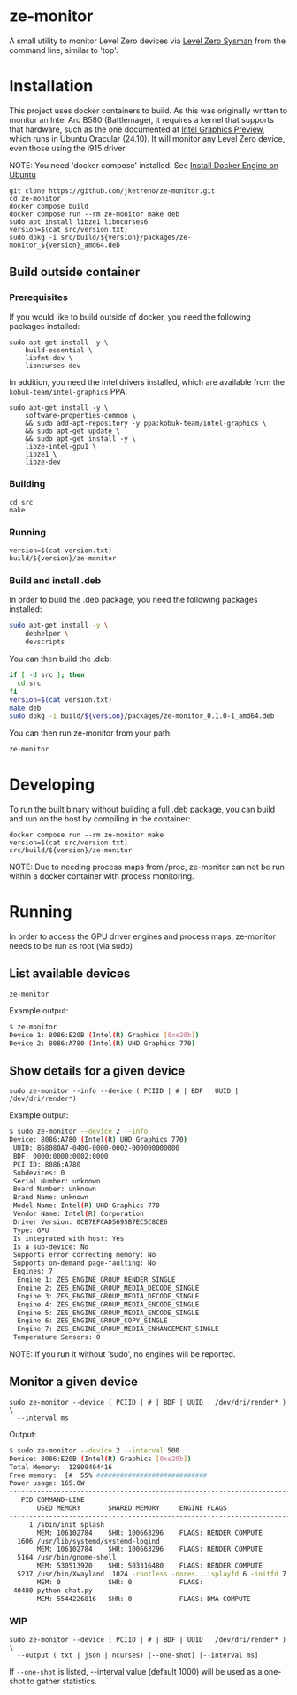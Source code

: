 # ze-monitor

A small utility to monitor Level Zero devices via 
[Level Zero Sysman](https://oneapi-src.github.io/level-zero-spec/level-zero/latest/sysman/PROG.html#sysman-programming-guide) 
from the command line, similar to 'top'.

# Installation

This project uses docker containers to build. As this was originally
written to monitor an Intel Arc B580 (Battlemage), it requires a
kernel that supports that hardware, such as the one documented
at [Intel Graphics Preview](https://github.com/canonical/intel-graphics-preview), which runs in Ubuntu Oracular (24.10). It will
monitor any Level Zero device, even those using the i915 driver.

NOTE: You need 'docker compose' installed. See [Install Docker Engine on Ubuntu](https://docs.docker.com/engine/install/ubuntu/)

```
git clone https://github.com/jketreno/ze-monitor.git
cd ze-monitor
docker compose build
docker compose run --rm ze-monitor make deb
sudo apt install libze1 libncurses6
version=$(cat src/version.txt)
sudo dpkg -i src/build/${version}/packages/ze-monitor_${version}_amd64.deb
```

## Build outside container

### Prerequisites

If you would like to build outside of docker, you need the following packages
installed:

```
sudo apt-get install -y \
    build-essential \
    libfmt-dev \
    libncurses-dev
```

In addition, you need the Intel drivers installed, which are available from the
`kobuk-team/intel-graphics` PPA:

```
sudo apt-get install -y \
    software-properties-common \
    && sudo add-apt-repository -y ppa:kobuk-team/intel-graphics \
    && sudo apt-get update \
    && sudo apt-get install -y \
    libze-intel-gpu1 \
    libze1 \
    libze-dev
```
### Building

```
cd src
make
```

### Running

```
version=$(cat version.txt)
build/${version}/ze-monitor
```

### Build and install .deb

In order to build the .deb package, you need the following
packages installed:

```bash
sudo apt-get install -y \
    debhelper \
    devscripts
```

You can then build the .deb:

```bash
if [ -d src ]; then
  cd src
fi
version=$(cat version.txt)
make deb
sudo dpkg -i build/${version}/packages/ze-monitor_0.1.0-1_amd64.deb
```

You can then run ze-monitor from your path:

```bash
ze-monitor
```

# Developing

To run the built binary without building a full .deb package, you can
build and run on the host by compiling in the container:

```
docker compose run --rm ze-monitor make
version=$(cat src/version.txt)
src/build/${version}/ze-monitor
```

NOTE: Due to needing process maps from /proc, ze-monitor can not be run
within a docker container with process monitoring.

# Running

In order to access the GPU driver engines and process maps, ze-monitor needs
to be run as root (via sudo)

## List available devices

```
ze-monitor
```

Example output:

```bash
$ ze-monitor 
Device 1: 8086:E20B (Intel(R) Graphics [0xe20b])
Device 2: 8086:A780 (Intel(R) UHD Graphics 770)
```

## Show details for a given device

```
sudo ze-monitor --info --device ( PCIID | # | BDF | UUID | /dev/dri/render*)
```

Example output:

```bash
$ sudo ze-monitor --device 2 --info
Device: 8086:A780 (Intel(R) UHD Graphics 770)
 UUID: 868080A7-0400-0000-0002-000000000000
 BDF: 0000:0000:0002:0000
 PCI ID: 8086:A780
 Subdevices: 0
 Serial Number: unknown
 Board Number: unknown
 Brand Name: unknown
 Model Name: Intel(R) UHD Graphics 770
 Vendor Name: Intel(R) Corporation
 Driver Version: 0CB7EFCAD5695B7EC5C8CE6
 Type: GPU
 Is integrated with host: Yes
 Is a sub-device: No
 Supports error correcting memory: No
 Supports on-demand page-faulting: No
 Engines: 7
  Engine 1: ZES_ENGINE_GROUP_RENDER_SINGLE
  Engine 2: ZES_ENGINE_GROUP_MEDIA_DECODE_SINGLE
  Engine 3: ZES_ENGINE_GROUP_MEDIA_DECODE_SINGLE
  Engine 4: ZES_ENGINE_GROUP_MEDIA_ENCODE_SINGLE
  Engine 5: ZES_ENGINE_GROUP_MEDIA_ENCODE_SINGLE
  Engine 6: ZES_ENGINE_GROUP_COPY_SINGLE
  Engine 7: ZES_ENGINE_GROUP_MEDIA_ENHANCEMENT_SINGLE
 Temperature Sensors: 0
```

NOTE: If you run it without 'sudo', no engines will be reported.

## Monitor a given device

```
sudo ze-monitor --device ( PCIID | # | BDF | UUID | /dev/dri/render* ) \
  --interval ms
```

Output:

```bash
$ sudo ze-monitor --device 2 --interval 500
Device: 8086:E20B (Intel(R) Graphics [0xe20b])
Total Memory:  12809404416
Free memory:  [#  55% ############################                              ]
Power usage: 165.0W
------------------------------------------------------------------------------------------
   PID COMMAND-LINE
       USED MEMORY       SHARED MEMORY     ENGINE FLAGS
------------------------------------------------------------------------------------------
     1 /sbin/init splash
       MEM: 106102784    SHR: 100663296    FLAGS: RENDER COMPUTE
  1606 /usr/lib/systemd/systemd-logind
       MEM: 106102784    SHR: 100663296    FLAGS: RENDER COMPUTE
  5164 /usr/bin/gnome-shell
       MEM: 530513920    SHR: 503316480    FLAGS: RENDER COMPUTE
  5237 /usr/bin/Xwayland :1024 -rootless -nores...isplayfd 6 -initfd 7 -byteswappedclients
       MEM: 0            SHR: 0            FLAGS:
 40480 python chat.py
       MEM: 5544226816   SHR: 0            FLAGS: DMA COMPUTE
```

### WIP

```
sudo ze-monitor --device ( PCIID | # | BDF | UUID | /dev/dri/render* ) \
  --output ( txt | json | ncurses) [--one-shot] [--interval ms]
```

If `--one-shot` is listed, --interval value (default 1000) will be used as a 
one-shot to gather statistics.
